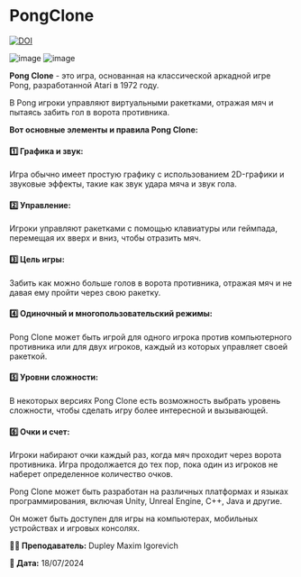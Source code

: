 PongClone
=========

[![DOI](https://zenodo.org/badge/592707498.svg)](https://doi.org/10.5281/zenodo.17264332)

![image](https://github.com/user-attachments/assets/d5811b5e-5f69-4ef3-a8bd-6deb3c9b703b)
![image](https://github.com/user-attachments/assets/19a99456-3950-4b1e-a7ff-e1cfd1d320bc)

**Pong Clone** - это игра, основанная на классической аркадной игре Pong, разработанной Atari в 1972 году.

В Pong игроки управляют виртуальными ракетками, отражая мяч и пытаясь забить гол в ворота противника.

**Вот основные элементы и правила Pong Clone:**

#### 1️⃣ Графика и звук:
Игра обычно имеет простую графику с использованием 2D-графики и звуковые эффекты, такие как звук удара мяча и звук гола.
#### 2️⃣ Управление:
Игроки управляют ракетками с помощью клавиатуры или геймпада, перемещая их вверх и вниз, чтобы отразить мяч.
#### 3️⃣ Цель игры:
Забить как можно больше голов в ворота противника, отражая мяч и не давая ему пройти через свою ракетку.
#### 4️⃣ Одиночный и многопользовательский режимы:
Pong Clone может быть игрой для одного игрока против компьютерного противника или для двух игроков, каждый из которых управляет своей ракеткой.
#### 5️⃣ Уровни сложности:
В некоторых версиях Pong Clone есть возможность выбрать уровень сложности, чтобы сделать игру более интересной и вызывающей.
#### 6️⃣ Очки и счет:
Игроки набирают очки каждый раз, когда мяч проходит через ворота противника. Игра продолжается до тех пор, пока один из игроков не наберет определенное количество очков.

Pong Clone может быть разработан на различных платформах и языках программирования, включая Unity, Unreal Engine, C++, Java и другие.

Он может быть доступен для игры на компьютерах, мобильных устройствах и игровых консолях.

**👨‍🏫 Преподаватель:** Dupley Maxim Igorevich

**📅 Дата:** 18/07/2024
